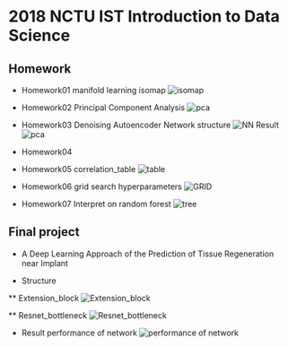 # 2018 NCTU IST Introduction to Data Science

## Homework
* Homework01
manifold learning isomap
![isomap](https://github.com/acctouhou/Introduction-to-Data-Science/blob/master/HW1/isomap.PNG)

* Homework02
Principal Component Analysis
![pca](https://github.com/acctouhou/Introduction-to-Data-Science/blob/master/HW2/pca.PNG)


* Homework03
Denoising Autoencoder
Network structure 
![NN](https://github.com/acctouhou/Introduction-to-Data-Science/blob/master/HW3/ae.PNG)
Result 
![pca](https://github.com/acctouhou/Introduction-to-Data-Science/blob/master/HW3/denoise.PNG)

* Homework04

* Homework05
correlation_table
![table](https://github.com/acctouhou/Introduction-to-Data-Science/blob/master/HW5/correlation_table.PNG)

* Homework06
grid search hyperparameters
![GRID](https://github.com/acctouhou/Introduction-to-Data-Science/blob/master/HW5/correlation_table.PNG)

* Homework07
Interpret on random forest
![tree](https://github.com/acctouhou/Introduction-to-Data-Science/blob/master/HW7/tree_feature.PNG)

## Final project
* A Deep Learning Approach of the Prediction of Tissue Regeneration near Implant

* Structure  

** Extension_block
![Extension_block](https://github.com/acctouhou/Introduction-to-Data-Science/blob/master/Final%20project/extension_block.png)


** Resnet_bottleneck
![Resnet_bottleneck](https://github.com/acctouhou/Introduction-to-Data-Science/blob/master/Final%20project/resnet%20bottleneck.png)



* Result 
performance of network
![performance of network](https://github.com/acctouhou/Introduction-to-Data-Science/blob/master/Final%20project/scatterplot.PNG)


